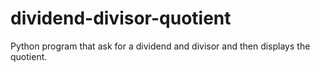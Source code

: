 # dividend-divisor-quotient
Python program that ask for a dividend and divisor and then displays the quotient.
